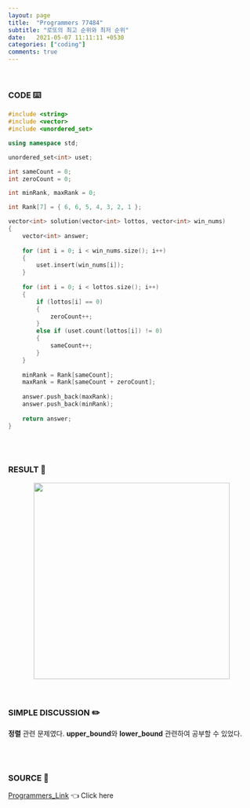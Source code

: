 ```yaml
---
layout: page
title:  "Programmers 77484"
subtitle: "로또의 최고 순위와 최저 순위"
date:   2021-05-07 11:11:11 +0530
categories: ["coding"]
comments: true
---
```


<br>

### CODE ⌨️

```c++
#include <string>
#include <vector>
#include <unordered_set>

using namespace std;

unordered_set<int> uset;

int sameCount = 0;
int zeroCount = 0;

int minRank, maxRank = 0;

int Rank[7] = { 6, 6, 5, 4, 3, 2, 1 };

vector<int> solution(vector<int> lottos, vector<int> win_nums)
{
    vector<int> answer;
    
    for (int i = 0; i < win_nums.size(); i++)
    {
        uset.insert(win_nums[i]);
    }
    
    for (int i = 0; i < lottos.size(); i++)
    {
        if (lottos[i] == 0)
        {
            zeroCount++;
        }
        else if (uset.count(lottos[i]) != 0)
        {
            sameCount++;
        }
    }
    
    minRank = Rank[sameCount];
    maxRank = Rank[sameCount + zeroCount];
    
    answer.push_back(maxRank);
    answer.push_back(minRank);
    
    return answer;
}
```  

<br>
<br>

### RESULT 💛

<img src="{{ '/assets/programmers/p77484r.jpg' }}" style="width: 400px; height: auto; margin-left: auto; margin-right: auto; display: block;">  

<br>
<br>

### SIMPLE DISCUSSION ✏️

**정렬** 관련 문제였다. **upper_bound**와 **lower_bound** 관련하여 공부할 수 있었다.  

<br>
<br>

### SOURCE 💎

[Programmers_Link][link] 👈 Click here  

<br>

<script src="https://utteranc.es/client.js"
        repo="DCherish/DCherish.github.io"
        issue-term="pathname"
        theme="boxy-light"
        crossorigin="anonymous"
        async>
</script>

[link]: https://programmers.co.kr/learn/courses/30/lessons/77484